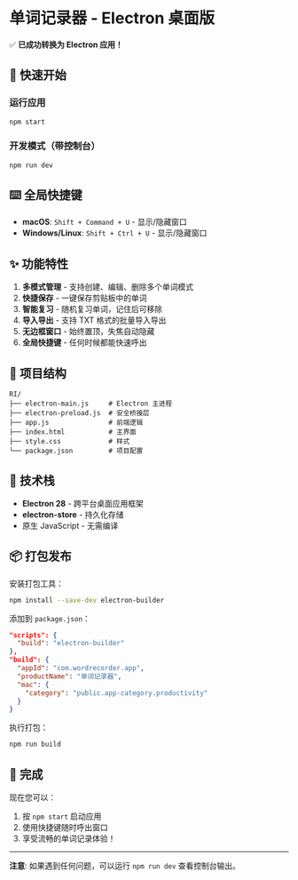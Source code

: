 # 单词记录器 - Electron 桌面版

✅ **已成功转换为 Electron 应用！**

## 🚀 快速开始

### 运行应用
```bash
npm start
```

### 开发模式（带控制台）
```bash
npm run dev
```

## ⌨️ 全局快捷键

- **macOS**: `Shift + Command + U` - 显示/隐藏窗口
- **Windows/Linux**: `Shift + Ctrl + U` - 显示/隐藏窗口

## ✨ 功能特性

1. **多模式管理** - 支持创建、编辑、删除多个单词模式
2. **快捷保存** - 一键保存剪贴板中的单词
3. **智能复习** - 随机复习单词，记住后可移除
4. **导入导出** - 支持 TXT 格式的批量导入导出
5. **无边框窗口** - 始终置顶，失焦自动隐藏
6. **全局快捷键** - 任何时候都能快速呼出

## 📂 项目结构

```
RI/
├── electron-main.js     # Electron 主进程
├── electron-preload.js  # 安全桥接层
├── app.js               # 前端逻辑
├── index.html           # 主界面
├── style.css            # 样式
└── package.json         # 项目配置
```

## 🔧 技术栈

- **Electron 28** - 跨平台桌面应用框架
- **electron-store** - 持久化存储
- 原生 JavaScript - 无需编译

## 📦 打包发布

安装打包工具：
```bash
npm install --save-dev electron-builder
```

添加到 `package.json`：
```json
"scripts": {
  "build": "electron-builder"
},
"build": {
  "appId": "com.wordrecorder.app",
  "productName": "单词记录器",
  "mac": {
    "category": "public.app-category.productivity"
  }
}
```

执行打包：
```bash
npm run build
```

## 🎉 完成

现在您可以：
1. 按 `npm start` 启动应用
2. 使用快捷键随时呼出窗口
3. 享受流畅的单词记录体验！

---

**注意**: 如果遇到任何问题，可以运行 `npm run dev` 查看控制台输出。

